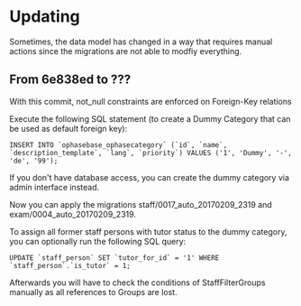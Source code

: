 # Updating #

Sometimes, the data model has changed in a way that requires manual actions since the migrations are not able to modfiy everything.

## From 6e838ed to ??? ##

With this commit, not_null constraints are enforced on Foreign-Key relations 

Execute the following SQL statement (to create a Dummy Category that can be used as default foreign key):

```
INSERT INTO `ophasebase_ophasecategory` (`id`, `name`, `description_template`, `lang`, `priority`) VALUES ('1', 'Dummy', '-', 'de', '99');
```

If you don't have database access, you can create the dummy category via admin interface instead.

Now you can apply the migrations staff/0017\_auto\_20170209\_2319 and exam/0004\_auto\_20170209\_2319.

To assign all former staff persons with tutor status to the dummy category, you can optionally run the following SQL query:

```
UPDATE `staff_person` SET `tutor_for_id` = '1' WHERE `staff_person`.`is_tutor` = 1; 
```

Afterwards you will have to check the conditions of StaffFilterGroups manually as all references to Groups are lost.
